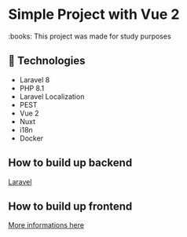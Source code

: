 # Simple Project with Vue 2

<p>:books: This project was made for study purposes</p>

## :space_invader: Technologies

- Laravel 8
- PHP 8.1
- Laravel Localization
- PEST
- Vue 2
- Nuxt
- i18n
- Docker

## How to build up backend

[Laravel](laravel/README.md)

## How to build up frontend

[More informations here](frontend/README.md)